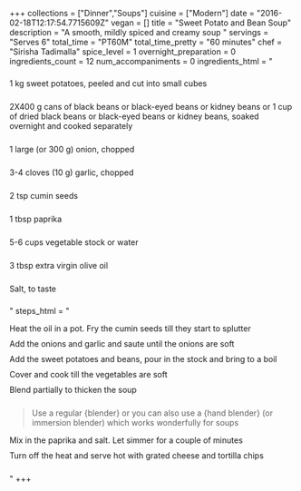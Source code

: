 +++
collections = ["Dinner","Soups"]
cuisine = ["Modern"]
date = "2016-02-18T12:17:54.7715609Z"
vegan = []
title = "Sweet Potato and Bean Soup"
description = "A smooth, mildly spiced and creamy soup "
servings = "Serves 6"
total_time = "PT60M"
total_time_pretty = "60 minutes"
chef = "Sirisha Tadimalla"
spice_level = 1
overnight_preparation = 0
ingredients_count = 12
num_accompaniments = 0
ingredients_html = "<ul style='padding-left: 0; list-style: none;'><li itemprop='recipeIngredient' style='margin: 8px 0px;padding: 8px 0px;'>1 kg sweet potatoes, peeled and cut into small cubes</li><li itemprop='recipeIngredient' style='margin: 8px 0px;padding: 8px 0px;'>2X400 g cans of black beans or black-eyed beans or kidney beans or 1 cup of dried black beans or black-eyed beans or kidney beans, soaked overnight and cooked separately</li><li itemprop='recipeIngredient' style='margin: 8px 0px;padding: 8px 0px;'>1 large (or 300 g) onion, chopped</li><li itemprop='recipeIngredient' style='margin: 8px 0px;padding: 8px 0px;'>3-4 cloves (10 g) garlic, chopped</li><li itemprop='recipeIngredient' style='margin: 8px 0px;padding: 8px 0px;'>2 tsp cumin seeds</li><li itemprop='recipeIngredient' style='margin: 8px 0px;padding: 8px 0px;'>1 tbsp paprika</li><li itemprop='recipeIngredient' style='margin: 8px 0px;padding: 8px 0px;'>5-6 cups vegetable stock or water</li><li itemprop='recipeIngredient' style='margin: 8px 0px;padding: 8px 0px;'>3 tbsp extra virgin olive oil</li><li itemprop='recipeIngredient' style='margin: 8px 0px;padding: 8px 0px;'>Salt, to taste</li></ul>"
steps_html = "<ol style='list-style: none inside; padding-left: 0px;'><li style='padding-bottom: 10px;'><i class='step-track-icon fa fa-square-o'></i><span class='step-text' itemprop='recipeInstructions'>Heat the oil in a pot. Fry the cumin seeds till they start to splutter</span></li><li style='padding-bottom: 10px;'><i class='step-track-icon fa fa-square-o'></i><span class='step-text' itemprop='recipeInstructions'>Add the onions and garlic and saute until the onions are soft</span></li><li style='padding-bottom: 10px;'><i class='step-track-icon fa fa-square-o'></i><span class='step-text' itemprop='recipeInstructions'>Add the sweet potatoes and beans, pour in the stock and bring to a boil</span></li><li style='padding-bottom: 10px;'><i class='step-track-icon fa fa-square-o'></i><span class='step-text' itemprop='recipeInstructions'>Cover and cook till the vegetables are soft</span></li><li style='padding-bottom: 10px;'><i class='step-track-icon fa fa-square-o'></i><span class='step-text' itemprop='recipeInstructions'>Blend partially to thicken the soup </span></li><blockquote>Use a regular {blender} or you can also use a {hand blender} (or immersion blender) which works wonderfully for soups</blockquote><li style='padding-bottom: 10px;'><i class='step-track-icon fa fa-square-o'></i><span class='step-text' itemprop='recipeInstructions'>Mix in the paprika and salt. Let simmer for a couple of minutes</span></li><li style='padding-bottom: 10px;'><i class='step-track-icon fa fa-square-o'></i><span class='step-text' itemprop='recipeInstructions'>Turn off the heat and serve hot with grated cheese and tortilla chips</span></li></ol>"
+++
